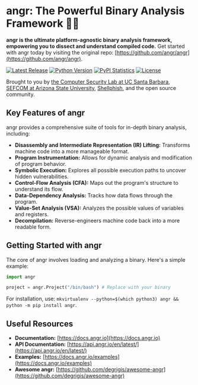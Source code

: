 # angr: The Powerful Binary Analysis Framework 🕵️‍♀️

**angr is the ultimate platform-agnostic binary analysis framework, empowering you to dissect and understand compiled code.**  Get started with angr today by visiting the original repo: [https://github.com/angr/angr](https://github.com/angr/angr).

[![Latest Release](https://img.shields.io/pypi/v/angr.svg)](https://pypi.python.org/pypi/angr/)
[![Python Version](https://img.shields.io/pypi/pyversions/angr)](https://pypi.python.org/pypi/angr/)
[![PyPI Statistics](https://img.shields.io/pypi/dm/angr.svg)](https://pypistats.org/packages/angr)
[![License](https://img.shields.io/github/license/angr/angr.svg)](https://github.com/angr/angr/blob/master/LICENSE)

Brought to you by [the Computer Security Lab at UC Santa Barbara](https://seclab.cs.ucsb.edu), [SEFCOM at Arizona State University](https://sefcom.asu.edu), [Shellphish](https://shellphish.net), and the open source community.

## Key Features of angr

angr provides a comprehensive suite of tools for in-depth binary analysis, including:

*   **Disassembly and Intermediate Representation (IR) Lifting:**  Transforms machine code into a more manageable format.
*   **Program Instrumentation:**  Allows for dynamic analysis and modification of program behavior.
*   **Symbolic Execution:**  Explores all possible execution paths to uncover hidden vulnerabilities.
*   **Control-Flow Analysis (CFA):**  Maps out the program's structure to understand its flow.
*   **Data-Dependency Analysis:**  Tracks how data flows through the program.
*   **Value-Set Analysis (VSA):** Analyzes the possible values of variables and registers.
*   **Decompilation:**  Reverse-engineers machine code back into a more readable form.

## Getting Started with angr

The core of angr involves loading and analyzing a binary.  Here's a simple example:

```python
import angr

project = angr.Project("/bin/bash") # Replace with your binary
```

For installation, use:  `mkvirtualenv --python=$(which python3) angr && python -m pip install angr`.

## Useful Resources

*   **Documentation:** [https://docs.angr.io](https://docs.angr.io)
*   **API Documentation:** [https://api.angr.io/en/latest/](https://api.angr.io/en/latest/)
*   **Examples:** [https://docs.angr.io/examples](https://docs.angr.io/examples)
*   **Awesome angr:** [https://github.com/degrigis/awesome-angr](https://github.com/degrigis/awesome-angr)